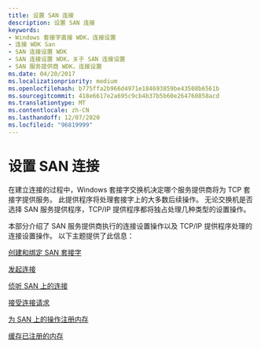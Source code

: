 ```yaml
---
title: 设置 SAN 连接
description: 设置 SAN 连接
keywords:
- Windows 套接字直接 WDK，连接设置
- 连接 WDK San
- SAN 连接设置 WDK
- SAN 连接设置 WDK，关于 SAN 连接设置
- SAN 服务提供商 WDK，连接设置
ms.date: 04/20/2017
ms.localizationpriority: medium
ms.openlocfilehash: b775ffa2b966d4971e184693859be43508b6561b
ms.sourcegitcommit: 418e6617e2a695c9cb4b37b5b60e264760858acd
ms.translationtype: MT
ms.contentlocale: zh-CN
ms.lasthandoff: 12/07/2020
ms.locfileid: "96819999"
---
```

# <a name="setting-up-a-san-connection"></a>设置 SAN 连接





在建立连接的过程中，Windows 套接字交换机决定哪个服务提供商将为 TCP 套接字提供服务。 此提供程序将处理套接字上的大多数后续操作。 无论交换机是否选择 SAN 服务提供程序，TCP/IP 提供程序都将独占处理几种类型的设置操作。

本部分介绍了 SAN 服务提供商执行的连接设置操作以及 TCP/IP 提供程序处理的连接设置操作。 以下主题提供了此信息：

[创建和绑定 SAN 套接字](creating-and-binding-san-sockets.md)

[发起连接](initiating-a-connection.md)

[侦听 SAN 上的连接](listening-for-connections-on-a-san.md)

[接受连接请求](accepting-connection-requests.md)

[为 SAN 上的操作注册内存](registering-memory-for-operations-on-a-san.md)

[缓存已注册的内存](caching-registered-memory.md)

 

 





